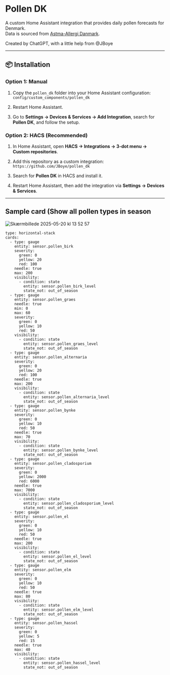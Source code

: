 # Pollen DK

A custom Home Assistant integration that provides daily pollen forecasts for Denmark.  
Data is sourced from [Astma-Allergi Danmark](https://www.astma-allergi.dk/).

Created by ChatGPT, with a little help from @JBoye

---

## 📦 Installation

### Option 1: Manual

1. Copy the `pollen_dk` folder into your Home Assistant configuration:
`config/custom_components/pollen_dk`

2. Restart Home Assistant.

3. Go to **Settings → Devices & Services → Add Integration**, search for **Pollen DK**, and follow the setup.

### Option 2: HACS (Recommended)

1. In Home Assistant, open **HACS → Integrations → 3-dot menu → Custom repositories**.

2. Add this repository as a custom integration:
`https://github.com/JBoye/pollen_dk`

3. Search for **Pollen DK** in HACS and install it.

4. Restart Home Assistant, then add the integration via **Settings → Devices & Services**.


---

## Sample card (Show all pollen types in season
![Skærmbillede 2025-05-20 kl  13 52 57](https://github.com/user-attachments/assets/d1993b07-2341-42bb-9575-8afb39bf23bf)

```
type: horizontal-stack
cards:
  - type: gauge
    entity: sensor.pollen_birk
    severity:
      green: 0
      yellow: 20
      red: 100
    needle: true
    max: 200
    visibility:
      - condition: state
        entity: sensor.pollen_birk_level
        state_not: out_of_season
  - type: gauge
    entity: sensor.pollen_graes
    needle: true
    min: 0
    max: 60
    severity:
      green: 0
      yellow: 10
      red: 50
    visibility:
      - condition: state
        entity: sensor.pollen_graes_level
        state_not: out_of_season
  - type: gauge
    entity: sensor.pollen_alternaria
    severity:
      green: 0
      yellow: 20
      red: 100
    needle: true
    max: 200
    visibility:
      - condition: state
        entity: sensor.pollen_alternaria_level
        state_not: out_of_season
  - type: gauge
    entity: sensor.pollen_bynke
    severity:
      green: 0
      yellow: 10
      red: 50
    needle: true
    max: 70
    visibility:
      - condition: state
        entity: sensor.pollen_bynke_level
        state_not: out_of_season
  - type: gauge
    entity: sensor.pollen_cladosporium
    severity:
      green: 0
      yellow: 2000
      red: 6000
    needle: true
    max: 7000
    visibility:
      - condition: state
        entity: sensor.pollen_cladosporium_level
        state_not: out_of_season
  - type: gauge
    entity: sensor.pollen_el
    severity:
      green: 0
      yellow: 10
      red: 50
    needle: true
    max: 200
    visibility:
      - condition: state
        entity: sensor.pollen_el_level
        state_not: out_of_season
  - type: gauge
    entity: sensor.pollen_elm
    severity:
      green: 0
      yellow: 10
      red: 50
    needle: true
    max: 80
    visibility:
      - condition: state
        entity: sensor.pollen_elm_level
        state_not: out_of_season
  - type: gauge
    entity: sensor.pollen_hassel
    severity:
      green: 0
      yellow: 5
      red: 15
    needle: true
    max: 40
    visibility:
      - condition: state
        entity: sensor.pollen_hassel_level
        state_not: out_of_season

```

